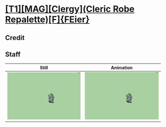 # [\[T1\]\[MAG\]\[Clergy\]\(Cleric Robe Repalette\)\[F\]{FEier}](../)

## Credit


	
## Staff

| Still | Animation |
| :---: | :-------: |
| ![Staff still](./Staff_000.png) | ![Staff animation](./Staff.gif) |
